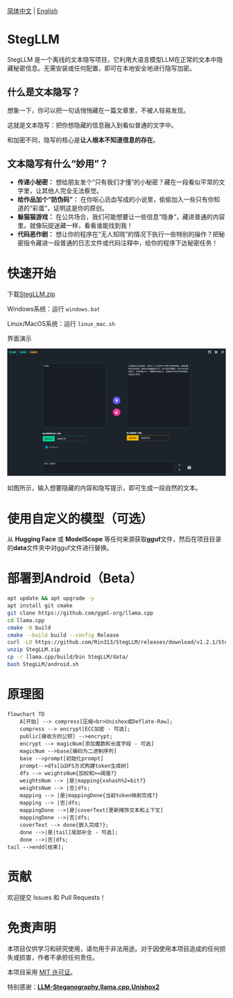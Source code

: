 [简体中文](README.md) | [English](README_en.md)
# StegLLM

StegLLM 是一个离线的文本隐写项目，它利用大语言模型LLM在正常的文本中隐藏秘密信息。无需安装或任何配置，即可在本地安全地进行隐写加密。

## 什么是文本隐写？

想象一下，你可以把一句话悄悄藏在一篇文章里，不被人轻易发现。

这就是文本隐写：把你想隐藏的信息融入到看似普通的文字中。

和加密不同，隐写的核心是**让人根本不知道信息的存在**。

## 文本隐写有什么“妙用”？

*   **传递小秘密：** 想给朋友发个“只有我们才懂”的小秘密？藏在一段看似平常的文字里，让其他人完全无法察觉。
*   **给作品加个“防伪码”：** 在你呕心沥血写成的小说里，偷偷加入一些只有你知道的“彩蛋”，证明这是你的原创。
*   **躲猫猫游戏：** 在公共场合，我们可能想要让一些信息“隐身”，藏进普通的内容里。就像玩捉迷藏一样，看看谁能找到我！
*   **代码恶作剧：** 想让你的程序在“无人知晓”的情况下执行一些特别的操作？把秘密指令藏进一段普通的日志文件或代码注释中，给你的程序下达秘密任务！

# 快速开始

下载[StegLLM.zip](https://github.com/Rin313/StegLLM/releases)

Windows系统：运行 `windows.bat`

Linux/MacOS系统：运行 `linux_mac.sh`

界面演示

![StegLLM](img.png "界面演示")

如图所示，输入想要隐藏的内容和隐写提示，即可生成一段自然的文本。

# 使用自定义的模型（可选）

从 **Hugging Face** 或 **ModelScope** 等任何来源获取**gguf**文件，然后在项目目录的**data**文件夹中对gguf文件进行替换。

# 部署到Android（Beta）
```sh
apt update && apt upgrade -y
apt install git cmake
git clone https://github.com/ggml-org/llama.cpp
cd llama.cpp
cmake -B build
cmake --build build --config Release
curl -LO https://github.com/Rin313/StegLLM/releases/download/v1.2.1/StegLLM.zip
unzip StegLLM.zip
cp -r llama.cpp/build/bin StegLLM/data/
bash StegLLM/android.sh
```

# 原理图

```mermaid
flowchart TD
    A[开始] --> compress[压缩<br>Unishox或Deflate-Raw];
    compress --> encrypt[ECC加密 - 可选];
    public[接收方的公钥] -->encrypt;
    encrypt --> magicNum[添加魔数和长度字段 - 可选]
    magicNum -->base[编码为二进制序列]
    base -->prompt[初始化prompt]
    prompt-->dfs[以DFS方式构建token生成树]
    dfs --> weightsNum{加权和>=阈值?}
    weightsNum --> |是|mapping{xxhash%2=bit?}
    weightsNum --> |否|dfs;
    mapping --> |是|mappingDone{当前token映射完成?}
    mapping --> |否|dfs;
    mappingDone -->|是|coverText[更新掩饰文本和上下文]
    mappingDone -->|否|dfs;
    coverText --> done{嵌入完成?};
    done -->|是|tail[尾部补全 - 可选];
    done -->|否|dfs;
tail -->endd[结束];
```

# 贡献

欢迎提交 Issues 和 Pull Requests！

# 免责声明

本项目仅供学习和研究使用，请勿用于非法用途。对于因使用本项目造成的任何损失或损害，作者不承担任何责任。

本项目采用 [MIT 许可证](LICENSE)。

特别感谢：**[LLM-Steganography](https://github.com/HighDoping/LLM-Steganography/),[llama.cpp](https://github.com/ggml-org/llama.cpp),[Unishox2](https://github.com/siara-cc/Unishox2)**
